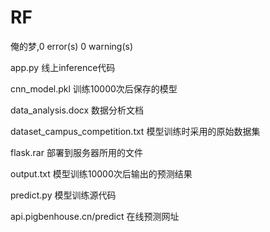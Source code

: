 # RF
俺的梦,0 error(s) 0 warning(s)

app.py 线上inference代码

cnn_model.pkl 训练10000次后保存的模型

data_analysis.docx 数据分析文档

dataset_campus_competition.txt 模型训练时采用的原始数据集

flask.rar 部署到服务器所用的文件

output.txt 模型训练10000次后输出的预测结果

predict.py 模型训练源代码

api.pigbenhouse.cn/predict 在线预测网址

